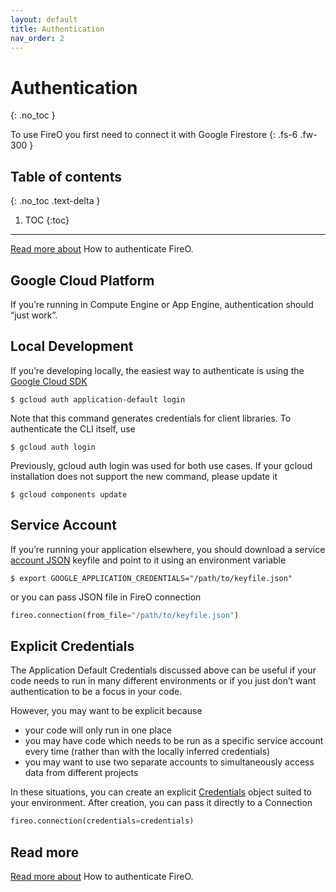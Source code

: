 ```yaml
---
layout: default
title: Authentication
nav_order: 2
---
```


# Authentication
{: .no_toc }

To use FireO you first need to connect it with Google Firestore
{: .fs-6 .fw-300 }

## Table of contents
{: .no_toc .text-delta }

1. TOC
{:toc}

---

[Read more about](https://googleapis.dev/python/google-api-core/latest/auth.html) How to authenticate FireO.

## Google Cloud Platform

If you’re running in Compute Engine or App Engine, authentication should “just work”.

## Local Development

If you’re developing locally, the easiest way to authenticate is using the [Google Cloud SDK](http://cloud.google.com/sdk)

```shell
$ gcloud auth application-default login
``` 

Note that this command generates credentials for client libraries. To authenticate the CLI itself, use

```shell
$ gcloud auth login
``` 

Previously, gcloud auth login was used for both use cases. If your gcloud installation does not support the new command, please update it


```shell
$ gcloud components update
``` 

## Service Account

If you’re running your application elsewhere, you should download a service [account JSON](https://cloud.google.com/storage/docs/authentication#generating-a-private-key) keyfile and point to it using an environment variable

```shell
$ export GOOGLE_APPLICATION_CREDENTIALS="/path/to/keyfile.json"
```

or you can pass JSON file in FireO connection

```python
fireo.connection(from_file="/path/to/keyfile.json")
```

## Explicit Credentials

The Application Default Credentials discussed above can be useful if your code needs to run in many different environments or if you just don’t want authentication to be a focus in your code.

However, you may want to be explicit because

- your code will only run in one place
- you may have code which needs to be run as a specific service account every time (rather than with the locally inferred credentials)
- you may want to use two separate accounts to simultaneously access data from different projects

In these situations, you can create an explicit [Credentials](https://google-auth.readthedocs.io/en/stable/reference/google.auth.credentials.html#google.auth.credentials.Credentials) object suited to your environment. After creation, you can pass it directly to a Connection

```python
fireo.connection(credentials=credentials)
```

## Read more

[Read more about](https://googleapis.dev/python/google-api-core/latest/auth.html) How to authenticate FireO.
